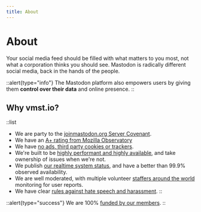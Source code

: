 ```yaml
---
title: About
---
```


# About

Your social media feed should be filled with what matters to you most, not what a corporation thinks you should see.
Mastodon is radically different social media, back in the hands of the people.

::alert{type="info"}
The Mastodon platform also empowers users by giving them **control over their data** and online presence.
::

## Why vmst.io?

  ::list
  - We are party to the [joinmastodon.org Server Covenant](https://joinmastodon.org/covenant).
  - We have an [A+ rating from Mozilla Observatory](https://observatory.mozilla.org/analyze/vmst.io) 
  - We have [no ads, third party cookies or trackers](https://themarkup.org/blacklight?url=vmst.io).
  - We're built to be [highly performant and highly available](/infrastructure), and take ownership of issues when we're not.
  - We publish [our realtime system status](https://status.vmst.io), and have a better than 99.9% observed availability.
  - We are well moderated, with multiple volunteer [staffers around the world](/about/staff) monitoring for user reports.
  - We have clear [rules against hate speech and harassment](/rules).
  ::

::alert{type="success"}
We are 100% [funded by our members](/funding).
::
